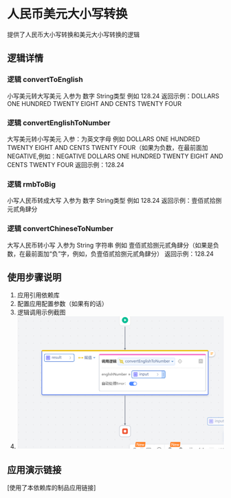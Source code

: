 # 人民币美元大小写转换
提供了人民币大小写转换和美元大小写转换的逻辑

## 逻辑详情

### 逻辑 convertToEnglish

小写美元转大写美元
入参为 数字 String类型 例如 128.24
返回示例：DOLLARS ONE HUNDRED TWENTY EIGHT AND CENTS TWENTY FOUR

### 逻辑 convertEnglishToNumber

大写美元转小写美元 
入参：为英文字母 例如 DOLLARS ONE HUNDRED TWENTY EIGHT AND CENTS TWENTY FOUR（如果为负数，在最前面加NEGATIVE,例如：NEGATIVE DOLLARS ONE HUNDRED TWENTY EIGHT AND CENTS TWENTY FOUR
返回示例：128.24

### 逻辑 rmbToBig

小写人民币转成大写
入参为 数字 String类型 例如 128.24
返回示例：壹佰贰拾捌元贰角肆分

### 逻辑 convertChineseToNumber

大写人民币转小写
入参为 String 字符串 例如 壹佰贰拾捌元贰角肆分（如果是负数，在最前面加“负”字，例如，负壹佰贰拾捌元贰角肆分）
返回示例：128.24

## 使用步骤说明

1.  应用引用依赖库
2.  配置应用配置参数（如果有的话）
3.  逻辑调用示例截图
4.  ![img.PNG](img.PNG)

## 应用演示链接

[使用了本依赖库的制品应用链接]
